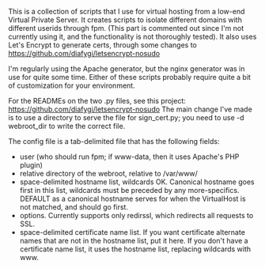 
This is a collection of scripts that I use for virtual hosting from a low-end
Virtual Private Server. It creates scripts to isolate different domains with 
different userids through fpm. (This part is commented out since I'm not 
currently using it, and the functionality is not thoroughly tested). It also 
uses Let's Encrypt to generate certs, through some changes to 
    https://github.com/diafygi/letsencrypt-nosudo

I'm regularly using the Apache generator, but the nginx generator was in use
for quite some time. Either of these scripts probably require quite a bit of
customization for your environment.

For the READMEs on the two .py files, see this project:
   https://github.com/diafygi/letsencrypt-nosudo
The main change I've made is to use a directory to serve the file for 
sign\_cert.py; you need to use -d webroot\_dir to write the correct file.

The config file is a tab-delimited file that has the following fields:
- user (who should run fpm; if www-data, then it uses Apache's PHP plugin)
- relative directory of the webroot, relative to /var/www/
- space-delimited hostname list, wildcards OK. Canonical hostname goes first in this list, wildcards must be preceded by any more-specifics. DEFAULT as a canonical hostname serves for when the VirtualHost is not matched, and should go first.
- options. Currently supports only redirssl, which redirects all requests to SSL.
- space-delimited certificate name list. If you want certificate alternate names that are not in the hostname list, put it here. If you don't have a certificate name list, it uses the hostname list, replacing wildcards with www.
